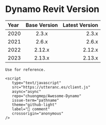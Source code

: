 # Dynamo Revit Version

| Year   |      Base Version      |  Latest Version |
|:----------|:-------------:|------:|
| 2020 |  2.3.x | 2.3.x |
| 2021 |  2.6.x | 2.6.x |
| 2022 |  2.12.x | 2.12.x |
| 2023 |  2.13.x | 2.13.x |

```{note}
Use for reference.
```

```{raw} html
<script
   type="text/javascript"
   src="https://utteranc.es/client.js"
   async="async"
   repo="chuongmep/Awesome-Dynamo"
   issue-term="pathname"
   theme="github-light"
   label="💬 comment"
   crossorigin="anonymous"
/>
```